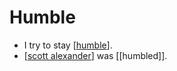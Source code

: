 # Humble

- I try to stay [[humble]].
- [[scott alexander]] was [[humbled]].

[//begin]: # "Autogenerated link references for markdown compatibility"
[humble]: humble "Humble"
[scott alexander]: scott-alexander "Scott Alexander"
[//end]: # "Autogenerated link references"